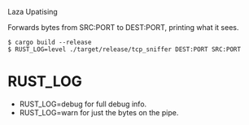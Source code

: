 Laza Upatising

Forwards bytes from SRC:PORT to DEST:PORT, printing what it sees.

```
$ cargo build --release
$ RUST_LOG=level ./target/release/tcp_sniffer DEST:PORT SRC:PORT
```

# RUST_LOG
- RUST_LOG=debug for full debug info.
- RUST_LOG=warn for just the bytes on the pipe.
